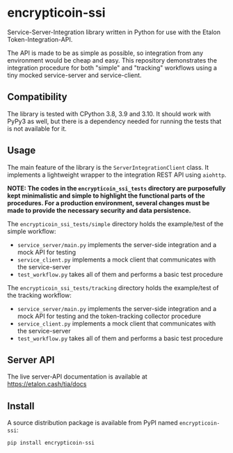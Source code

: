 encrypticoin-ssi
=====

Service-Server-Integration library written in Python for use with the Etalon Token-Integration-API.

The API is made to be as simple as possible, so integration from any environment would be cheap and easy. This repository demonstrates the integration procedure for both "simple" and "tracking" workflows using a tiny mocked service-server and service-client.

Compatibility
-----

The library is tested with CPython 3.8, 3.9 and 3.10. It should work with PyPy3 as well, but there is a dependency needed for running the tests that is not available for it.

Usage
-----

The main feature of the library is the `ServerIntegrationClient` class. It implements a lightweight wrapper to the integration REST API using `aiohttp`.

**NOTE: The codes in the `encrypticoin_ssi_tests` directory are purposefully kept minimalistic and simple to highlight the functional parts of the procedures. For a production environment, several changes must be made to provide the necessary security and data persistence.** 

The `encrypticoin_ssi_tests/simple` directory holds the example/test of the simple workflow:
- `service_server/main.py` implements the server-side integration and a mock API for testing
- `service_client.py` implements a mock client that communicates with the service-server
- `test_workflow.py` takes all of them and performs a basic test procedure

The `encrypticoin_ssi_tests/tracking` directory holds the example/test of the tracking workflow:
- `service_server/main.py` implements the server-side integration and a mock API for testing and the token-tracking collector procedure
- `service_client.py` implements a mock client that communicates with the service-server
- `test_workflow.py` takes all of them and performs a basic test procedure

Server API
-----

The live server-API documentation is available at https://etalon.cash/tia/docs

Install
-----

A source distribution package is available from PyPI named `encrypticoin-ssi`:

```
pip install encrypticoin-ssi
```
